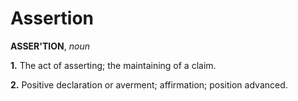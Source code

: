# Assertion

**ASSER'TION**, _noun_

**1.** The act of asserting; the maintaining of a claim.

**2.** Positive declaration or averment; affirmation; position advanced.